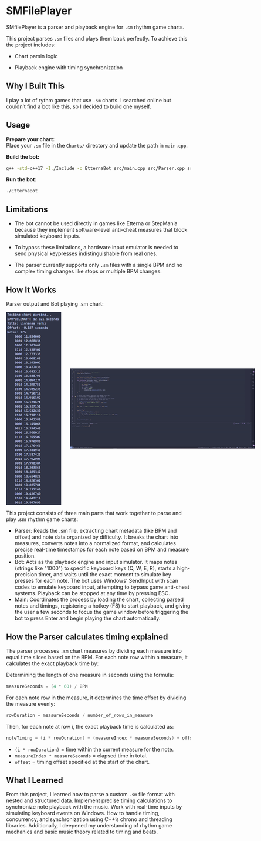# SMFilePlayer 

SMfilePlayer is a parser and playback engine for `.sm` rhythm game charts.

This project parses `.sm` files and plays them back perfectly. To achieve this the project includes:

- Chart parsin logic

- Playback engine with timing synchronization

## Why I Built This

I play a lot of rythm games that use `.sm` charts. I searched online but couldn’t find a bot like this, so I decided to build one myself. 

## Usage
 **Prepare your chart:**  
   Place your `.sm` file in the `Charts/` directory and update the path in `main.cpp`.
   
 **Build the bot:**
   ```sh
   g++ -std=c++17 -I./Include -o EtternaBot src/main.cpp src/Parser.cpp src/Bot.cpp
   ```

 **Run the bot:**  
   ```sh
   ./EtternaBot
   ```
## Limitations

- The bot cannot be used directly in games like Etterna or StepMania because they implement software-level anti-cheat measures that block simulated keyboard inputs.

- To bypass these limitations, a hardware input emulator is needed to send physical keypresses indistinguishable from real ones.
  
- The parser currently supports only  `.sm` files with a single BPM and no complex timing changes like stops or multiple BPM changes.

## How It Works 
<p>Parser output and Bot playing .sm chart:</p>
<div style="white-space: nowrap;">
  <img src="Images/ParserOutput.PNG" alt="Parser Diagram" width="150" style="display: inline-block; vertical-align: middle; margin-right: 20px;">
  <img src="Images/PlaybackExample.gif" alt="Bot playing .sm chart" width="849" style="display: inline-block; vertical-align: middle;">
</div>

This project consists of three main parts that work together to parse and play .sm rhythm game charts:

- Parser: Reads the .sm file, extracting chart metadata (like BPM and offset) and note data organized by difficulty. It breaks the chart into measures, converts notes into a normalized format, and calculates precise real-time timestamps for each note based on BPM and measure position.
- Bot: Acts as the playback engine and input simulator. It maps notes (strings like "1000") to specific keyboard keys (Q, W, E, R), starts a high-precision timer, and waits until the exact moment to simulate key presses for each note. The bot uses Windows’ SendInput with scan codes to emulate keyboard input, attempting to bypass game anti-cheat systems. Playback can be stopped at any time by pressing ESC.
- Main: Coordinates the process by loading the chart, collecting parsed notes and timings, registering a hotkey (F8) to start playback, and giving the user a few seconds to focus the game window before triggering the bot to press Enter and begin playing the chart automatically.

## How the Parser calculates timing explained
The parser processes  `.sm`  chart measures by dividing each measure into equal time slices based on the BPM. For each note row within a measure, it calculates the exact playback time by:

Determining the length of one measure in seconds using the formula:
```cpp
measureSeconds = (4 * 60) / BPM
```
For each note row in the measure, it determines the time offset by dividing the measure evenly:
```cpp
rowDuration = measureSeconds / number_of_rows_in_measure
```
Then, for each note at row i, the exact playback time is calculated as:
```cpp
noteTiming = (i * rowDuration) + (measureIndex * measureSeconds) + offset
```
- `(i * rowDuration)` = time within the current measure for the note.
- `measureIndex * measureSeconds` = elapsed time in total.
- `offset` = timing offset specified at the start of the chart.

## What I Learned
From this project, I learned how to parse a custom `.sm` file format with nested and structured data. Implement precise timing calculations to synchronize note playback with the music. Work with real-time inputs by simulating keyboard events on Windows. How to handle timing, concurrency, and synchronization using C++’s chrono and threading libraries. Additionally, I deepened my understanding of rhythm game mechanics and basic music theory related to timing and beats. 
